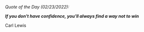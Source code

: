 *Quote of the Day (02/23/2022):*

_**If you don't have confidence, you'll always find a way not to win**_

Carl Lewis